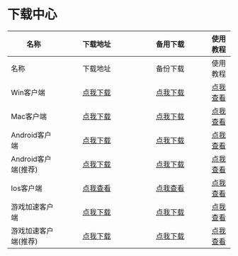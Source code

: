 # 下载中心



<table data-header-hidden><thead><tr><th>名称</th><th width="150" align="center">下载地址</th><th width="150" align="center">备用下载</th><th align="center">使用教程</th></tr></thead><tbody><tr><td>名称</td><td align="center">下载地址</td><td align="center">备份下载</td><td align="center">使用教程</td></tr><tr><td>Win客户端</td><td align="center"><a href="https://alumninpustedutw-my.sharepoint.com/:u:/g/personal/empty_alumni_npust_edu_tw/EfbP5MWetstGmTz3VMCuACABWXTmNcZnrPGWtS9rMK-q3A?download=1">点我下载</a></td><td align="center"><a href="https://alumninpustedutw-my.sharepoint.com/:u:/g/personal/empty_alumni_npust_edu_tw/EfbP5MWetstGmTz3VMCuACABWXTmNcZnrPGWtS9rMK-q3A?download=1">点我下载</a></td><td align="center"><a href="https://docs.lengjiao.me/wiki/win">点我查看</a></td></tr><tr><td>Mac客户端</td><td align="center"><a href="win.md">点我下载</a></td><td align="center"><a href="https://alumninpustedutw-my.sharepoint.com/:u:/g/personal/empty_alumni_npust_edu_tw/EQcJcg2KtWxHiT2Rvb4BQ9YBqvJr3pncQ7BNH1aww5nfvg?download=1">点我下载</a></td><td align="center"><a href="https://docs.lengjiao.me/wiki/mac">点我查看</a></td></tr><tr><td>Android客户端</td><td align="center"><a href="https://alumninpustedutw-my.sharepoint.com/:u:/g/personal/empty_alumni_npust_edu_tw/EUTMm5LIEBlNor4KZxaST9MBuqXHKRpcyVAV5QYCE4IpAA?download=1">点我下载</a></td><td align="center"><a href="https://alumninpustedutw-my.sharepoint.com/:u:/g/personal/empty_alumni_npust_edu_tw/EUTMm5LIEBlNor4KZxaST9MBuqXHKRpcyVAV5QYCE4IpAA?download=1">点我下载</a></td><td align="center"><a href="https://docs.lengjiao.me/wiki/android">点我查看</a></td></tr><tr><td>Android客户端(推荐)</td><td align="center"><a href="https://alumninpustedutw-my.sharepoint.com/:u:/g/personal/empty_alumni_npust_edu_tw/ERsnG932iq1Kg61I-t12AFsBq5ODdd-cjtgq5FYJI44jxA?download=1">点我下载</a></td><td align="center"><a href="https://alumninpustedutw-my.sharepoint.com/:u:/g/personal/empty_alumni_npust_edu_tw/ERsnG932iq1Kg61I-t12AFsBq5ODdd-cjtgq5FYJI44jxA?download=1">点我下载</a></td><td align="center"><a href="android-1.md">点我查看</a></td></tr><tr><td>Ios客户端</td><td align="center"><a href="https://docs.lengjiao.me/wiki/ios">点我查看</a></td><td align="center"><a href="https://docs.lengjiao.me/wiki/ios">点我查看</a></td><td align="center"><a href="https://docs.lengjiao.me/wiki/ios">点我查看</a></td></tr><tr><td>游戏加速客户端</td><td align="center"><a href="https://alumninpustedutw-my.sharepoint.com/:u:/g/personal/empty_alumni_npust_edu_tw/EVxrT-_CychGsUvMLB4MMdABAlDhpTIbW8PbM9Vd1zL2fQ?download=1">点我下载</a></td><td align="center"><a href="https://alumninpustedutw-my.sharepoint.com/:u:/g/personal/empty_alumni_npust_edu_tw/EVxrT-_CychGsUvMLB4MMdABAlDhpTIbW8PbM9Vd1zL2fQ?download=1">点我下载</a></td><td align="center"><a href="https://docs.lengjiao.me/wiki/game">点我查看</a></td></tr><tr><td>游戏加速客户端(推荐)</td><td align="center"><a href="https://alumninpustedutw-my.sharepoint.com/:u:/g/personal/empty_alumni_npust_edu_tw/EWOFvlcw3DJGirhsn_JuvL4BmTz2hCvUKTD9UZla4tJdxA?download=1">点我下载</a></td><td align="center"><a href="https://alumninpustedutw-my.sharepoint.com/:u:/g/personal/empty_alumni_npust_edu_tw/EWOFvlcw3DJGirhsn_JuvL4BmTz2hCvUKTD9UZla4tJdxA?download=1">点我下载</a></td><td align="center"><a href="win-ping-tai-you-xi-jia-su-jiao-cheng-tui-jian-fang-fa.md">点我查看</a></td></tr></tbody></table>

